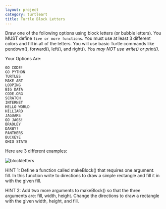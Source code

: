 ```yaml
---
layout: project
category: turtleart
title: Turtle Block Letters
---
```

Draw one of the following options using block letters (or bubble letters). You MUST define `five or more functions`. You must use at least 3 different colors and fill in all of the letters. You will use basic Turtle commands like pendown(), forward(), left(), and right(). *You may NOT use write() or print().* 

Your Options Are:
```
GO CODE!
GO PYTHON
TURTLES
MAKE ART
LOOPING
BIG DATA
CODE.ORG
SCRATCH
INTERNET
HELLO WORLD
HILLIARD
JAGUARS
GO JAGS!
BRADLEY
DARBY!
PANTHERS
BUCKEYE
OHIO STATE
```
Here are 3 different examples:

![blockletters](/apcsp/turtleart/blockletters.jpg)

HINT 1: Define a function called makeBlock() that requires one argument: fill. In this function write to directions to draw a simple rectangle and fill it in with the given fill.

HINT 2: Add two more arguments to makeBlock() so that the three arguments are: fill, width, height. Change the directions to draw a rectangle with the given width, height, and fill.
